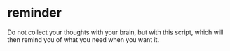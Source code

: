 # reminder
Do not collect your thoughts with your brain, but with this script, which will then remind you of what you need when you want it.
